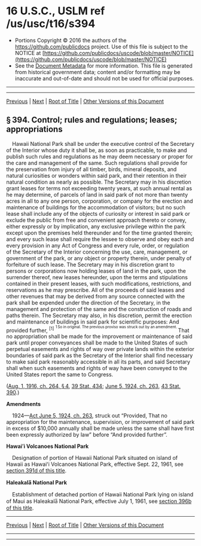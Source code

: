 ---
---

# 16 U.S.C., USLM ref /us/usc/t16/s394

* Portions Copyright © 2016 the authors of the https://github.com/publicdocs project.
  Use of this file is subject to the NOTICE at [https://github.com/publicdocs/uscode/blob/master/NOTICE](https://github.com/publicdocs/uscode/blob/master/NOTICE)
* See the [Document Metadata](././../../../../..//README.md) for more information.
  This file is generated from historical government data; content and/or formatting may be inaccurate and out-of-date and should not be used for official purposes.

----------
----------

[Previous](./../../../../..//us/usc/t16/ch1/schXLI/m__us_usc_t16_s393.md) | [Next](./../../../../..//us/usc/t16/ch1/schXLI/m__us_usc_t16_s395.md) | [Root of Title](./../../../../../) | [Other Versions of this Document](https://publicdocs.github.io/go/links?ns=uslm&ref=%2Fus%2Fusc%2Ft16%2Fs394)

## § 394. Control; rules and regulations; leases; appropriations

    Hawaii National Park shall be under the executive control of the Secretary of the Interior whose duty it shall be, as soon as practicable, to make and publish such rules and regulations as he may deem necessary or proper for the care and management of the same. Such regulations shall provide for the preservation from injury of all timber, birds, mineral deposits, and natural curiosities or wonders within said park, and their retention in their natural condition as nearly as possible. The Secretary may in his discretion grant leases for terms not exceeding twenty years, at such annual rental as he may determine, of parcels of land in said park of not more than twenty acres in all to any one person, corporation, or company for the erection and maintenance of buildings for the accommodation of visitors; but no such lease shall include any of the objects of curiosity or interest in said park or exclude the public from free and convenient approach thereto or convey, either expressly or by implication, any exclusive privilege within the park except upon the premises held thereunder and for the time granted therein; and every such lease shall require the lessee to observe and obey each and every provision in any Act of Congress and every rule, order, or regulation of the Secretary of the Interior concerning the use, care, management, or government of the park, or any object or property therein, under penalty of forfeiture of such lease. The Secretary may in his discretion grant to persons or corporations now holding leases of land in the park, upon the surrender thereof, new leases hereunder, upon the terms and stipulations contained in their present leases, with such modifications, restrictions, and reservations as he may prescribe. All of the proceeds of said leases and other revenues that may be derived from any source connected with the park shall be expended under the direction of the Secretary, in the management and protection of the same and the construction of roads and paths therein. The Secretary may also, in his discretion, permit the erection and maintenance of buildings in said park for scientific purposes: And provided further, <sup>\[1\]</sup>  <sup><sup> 1 So in original. The previous proviso was struck out by an amendment. </sup></sup>  That no appropriation shall be made for the improvement or maintenance of said park until proper conveyances shall be made to the United States of such perpetual easements and rights of way over private lands within the exterior boundaries of said park as the Secretary of the Interior shall find necessary to make said park reasonably accessible in all its parts, and said Secretary shall when such easements and rights of way have been conveyed to the United States report the same to Congress.

([Aug. 1, 1916, ch. 264, § 4][/us/act/1916-08-01/ch264/s4], [39 Stat. 434][/us/stat/39/434]; [June 5, 1924, ch. 263][/us/act/1924-06-05/ch263], [43 Stat. 390][/us/stat/43/390].)

 __Amendments__ 

    1924—[Act June 5, 1924, ch. 263][/us/act/1924-06-05/ch263], struck out “Provided, That no appropriation for the maintenance, supervision, or improvement of said park in excess of $10,000 annually shall be made unless the same shall have first been expressly authorized by law” before “And provided further”.

 __Hawaiʻi Volcanoes National Park__ 

    Designation of portion of Hawaii National Park situated on island of Hawaii as Hawaiʻi Volcanoes National Park, effective Sept. 22, 1961, see [section 391d of this title][/us/usc/t16/s391d].

 __Haleakala̅ National Park__ 

    Establishment of detached portion of Hawaii National Park lying on island of Maui as Haleakala̅ National Park, effective July 1, 1961, see [section 396b of this title][/us/usc/t16/s396b].

----------

[Previous](./../../../../..//us/usc/t16/ch1/schXLI/m__us_usc_t16_s393.md) | [Next](./../../../../..//us/usc/t16/ch1/schXLI/m__us_usc_t16_s395.md) | [Root of Title](./../../../../../) | [Other Versions of this Document](https://publicdocs.github.io/go/links?ns=uslm&ref=%2Fus%2Fusc%2Ft16%2Fs394)

----------
----------

[/us/act/1916-08-01/ch264/s4]: https://publicdocs.github.io/go/links?ns=uslm&ref=%2Fus%2Fact%2F1916-08-01%2Fch264%2Fs4
[/us/stat/39/434]: https://publicdocs.github.io/go/links?ns=uslm&ref=%2Fus%2Fstat%2F39%2F434
[/us/act/1924-06-05/ch263]: https://publicdocs.github.io/go/links?ns=uslm&ref=%2Fus%2Fact%2F1924-06-05%2Fch263
[/us/stat/43/390]: https://publicdocs.github.io/go/links?ns=uslm&ref=%2Fus%2Fstat%2F43%2F390
[/us/act/1924-06-05/ch263]: https://publicdocs.github.io/go/links?ns=uslm&ref=%2Fus%2Fact%2F1924-06-05%2Fch263
[/us/usc/t16/s391d]: https://publicdocs.github.io/go/links?ns=uslm&ref=%2Fus%2Fusc%2Ft16%2Fs391d
[/us/usc/t16/s396b]: https://publicdocs.github.io/go/links?ns=uslm&ref=%2Fus%2Fusc%2Ft16%2Fs396b


